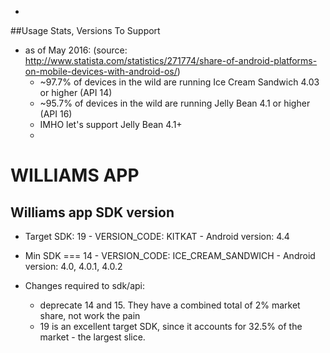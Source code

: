 *  <uses-sdk android:minSdkVersion="integer"
          android:targetSdkVersion="integer"
          android:maxSdkVersion="integer" />



##Usage Stats, Versions To Support
* as of May 2016:   (source: http://www.statista.com/statistics/271774/share-of-android-platforms-on-mobile-devices-with-android-os/)
	- ~97.7% of devices in the wild are running Ice Cream Sandwich 4.03 or higher (API 14)
	- ~95.7% of devices in the wild are running Jelly Bean 4.1 or higher (API 16)
	- IMHO let's support Jelly Bean 4.1+
	- 


WILLIAMS APP
============

Williams app SDK version
------------------------
* Target SDK: 		       19
	  - VERSION_CODE:  		 KITKAT
	  - Android version:   4.4
* Min SDK    === 14
		- VERSION_CODE:      ICE_CREAM_SANDWICH
		- Android version:   4.0, 4.0.1, 4.0.2

* Changes required to sdk/api:
    - deprecate 14 and 15. They have a combined total of 2% market share, not work the pain
    - 19 is an excellent target SDK, since it accounts for 32.5% of the market - the largest slice.

